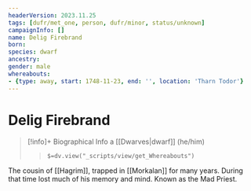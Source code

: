 ```yaml
---
headerVersion: 2023.11.25
tags: [dufr/met_one, person, dufr/minor, status/unknown]
campaignInfo: []
name: Delig Firebrand
born:
species: dwarf
ancestry:
gender: male
whereabouts:
- {type: away, start: 1748-11-23, end: '', location: 'Tharn Todor'}
---
```

# Delig Firebrand
>[!info]+ Biographical Info
> a [[Dwarves|dwarf]] (he/him)
>> `$=dv.view("_scripts/view/get_Whereabouts")`

The cousin of [[Hagrim]], trapped in [[Morkalan]] for many years. During that time lost much of his memory and mind. Known as the Mad Priest.